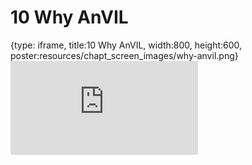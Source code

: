 # 10 Why AnVIL
 
{type: iframe, title:10 Why AnVIL, width:800, height:600, poster:resources/chapt_screen_images/why-anvil.png}
![](https://hutchdatascience.org/AnVIL_Demos/no_toc/why-anvil.html)
 

 
